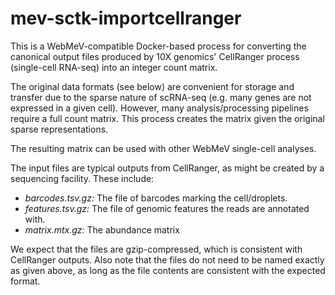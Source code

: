 # mev-sctk-importcellranger

This is a WebMeV-compatible Docker-based process for converting the canonical output files produced by 10X genomics' CellRanger process (single-cell RNA-seq) into an integer count matrix. 

The original data formats (see below) are convenient for storage and transfer due to the sparse nature of scRNA-seq (e.g. many genes are not expressed in a given cell). However, many analysis/processing pipelines require a full count matrix. This process creates the matrix given the original sparse representations.

The resulting matrix can be used with other WebMeV single-cell analyses.

The input files are typical outputs from CellRanger, as might be created by a sequencing facility. These include:
- *barcodes.tsv.gz:* The file of barcodes marking the cell/droplets.
- *features.tsv.gz:* The file of genomic features the reads are annotated with.
- *matrix.mtx.gz:* The abundance matrix

We expect that the files are gzip-compressed, which is consistent with CellRanger outputs. Also note that the files do not need to be named exactly as given above, as long as the file contents are consistent with the expected format.
